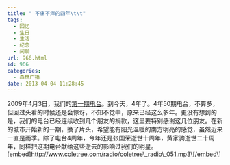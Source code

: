```yaml
---
title: " 不痛不痒的四年\t\t"
tags:
  - 回忆
  - 生日
  - 生活
  - 纪念
  - 闲聊
url: 966.html
id: 966
categories:
  - 森林广播
date: 2013-04-04 11:28:45
---
```


2009年4月3日，我们的[第一期电台](http://www.coletree.com/podcast/2009/04/22/)。到今天，4年了。4年50期电台，不算多，但回过头看的时候还是会惊讶，不知不觉中，原来已经这么多年。更没有想到的是，我们的电台已经连续收到几个朋友的捐款，这里要特别感谢这几位朋友。在新的城市开始新的一期，换了片头，希望能有阳光温暖的南方明亮的感觉，虽然近来一直是雨季。除了电台4周年，今年还是张国荣逝世十周年，黄家驹逝世二十周年，同样把这期电台献给这些逝去的影响过我们的明星。   \[embed\]http://www.coletree.com/radio/coletree\_radio\_051.mp3\[/embed\]